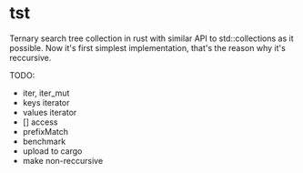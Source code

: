# tst
Ternary search tree collection in rust with similar API to std::collections as it possible.
Now it's first simplest implementation, that's the reason why it's reccursive.

TODO:
- iter, iter_mut
- keys iterator
- values iterator
- [] access
- prefixMatch
- benchmark
- upload to cargo
- make non-reccursive
